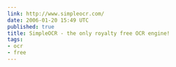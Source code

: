 ```yaml
---
link: http://www.simpleocr.com/
date: 2006-01-20 15:49 UTC
published: true
title: SimpleOCR - the only royalty free OCR engine!
tags:
- ocr
- free
---
```



